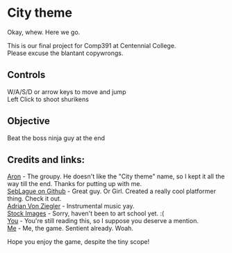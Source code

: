 # City theme
Okay, whew. Here we go.  
  
This is our final project for Comp391 at Centennial College.  
Please excuse the blantant copywrongs.  

## Controls
W/A/S/D or arrow keys to move and jump  
Left Click to shoot shurikens  

## Objective
Beat the boss ninja guy at the end  
  
## Credits and links:
[Aron](https://github.com/deruip) - The groupy. He doesn't like the "City theme" name, so I kept it all the way till the end. Thanks for putting up with me.  
[SebLague on Github](https://github.com/SebLague) - Great guy. Or Girl. Created a really cool platformer thing. Check it out.  
[Adrian Von Ziegler](https://www.youtube.com/watch?v=KYMecO7zZ1g) - Instrumental music yay.  
[Stock Images](https://images.google.com/) - Sorry, haven't been to art school yet. :(  
[You](http://ncase.me/door/) - You're still reading this, so I suppose you deserve a mention.  
[Me](https://github.com/AbbyNode/City_theme) - Me, the game. Sentient already. Woah.  
  
Hope you enjoy the game, despite the tiny scope!  
